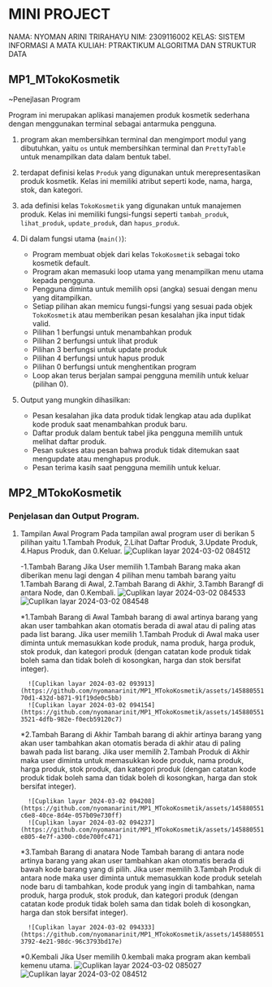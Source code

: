 # MINI PROJECT
NAMA: NYOMAN ARINI TRIRAHAYU
NIM: 2309116002
KELAS: SISTEM INFORMASI A
MATA KULIAH: PTRAKTIKUM ALGORITMA DAN STRUKTUR DATA

## MP1_MTokoKosmetik
~Penejlasan Program

Program ini merupakan aplikasi manajemen produk kosmetik sederhana dengan menggunakan terminal sebagai antarmuka pengguna. 

1.  program akan membersihkan terminal dan mengimport modul yang dibutuhkan, yaitu `os` untuk membersihkan terminal dan `PrettyTable` untuk menampilkan data dalam bentuk tabel.

2. terdapat definisi kelas `Produk` yang digunakan untuk merepresentasikan produk kosmetik. Kelas ini memiliki atribut seperti kode, nama, harga, stok, dan kategori.

3. ada definisi kelas `TokoKosmetik` yang digunakan untuk manajemen produk. Kelas ini memiliki fungsi-fungsi seperti `tambah_produk`, `lihat_produk`, `update_produk`, dan `hapus_produk`.

4. Di dalam fungsi utama (`main()`):
   - Program membuat objek dari kelas `TokoKosmetik` sebagai toko kosmetik default.
   - Program akan memasuki loop utama yang menampilkan menu utama kepada pengguna.
   - Pengguna diminta untuk memilih opsi (angka) sesuai dengan menu yang ditampilkan.
   - Setiap pilihan akan memicu fungsi-fungsi yang sesuai pada objek `TokoKosmetik` atau memberikan pesan kesalahan jika input tidak valid.
   - Pilihan 1 berfungsi untuk menambahkan produk
   - Pilihan 2 berfungsi untuk lihat produk
   -  Pilihan 3 berfungsi untuk update produk
   -  Pilihan 4 berfungsi untuk hapus produk
   -  Pilihan 0 berfungsi untuk menghentikan program
   - Loop akan terus berjalan sampai pengguna memilih untuk keluar (pilihan 0).

5. Output yang mungkin dihasilkan:
   - Pesan kesalahan jika data produk tidak lengkap atau ada duplikat kode produk saat menambahkan produk baru.
   - Daftar produk dalam bentuk tabel jika pengguna memilih untuk melihat daftar produk.
   - Pesan sukses atau pesan bahwa produk tidak ditemukan saat mengupdate atau menghapus produk.
   - Pesan terima kasih saat pengguna memilih untuk keluar.

## MP2_MTokoKosmetik

### Penjelasan dan Output Program.
1. Tampilan Awal Program
   Pada tampilan awal program user di berikan 5 pilihan yaitu 1.Tambah Produk, 2.Lihat Daftar Produk, 3.Update Produk, 4.Hapus Produk, dan 0.Keluar.
![Cuplikan layar 2024-03-02 084512](https://github.com/nyomanarinit/MP1_MTokoKosmetik/assets/145880551/9f0e108f-0843-4a3c-a6fa-d754153e7db7)

   -1.Tambah Barang
   Jika User memilih 1.Tambah Barang maka akan diberikan menu lagi dengan 4 pilihan menu tambah barang yaitu 1.Tambah Barang di Awal, 2.Tambah Barang      di Akhir, 3.Tambh Barangf di antara Node, dan 0.Kembali.
   ![Cuplikan layar 2024-03-02 084533](https://github.com/nyomanarinit/MP1_MTokoKosmetik/assets/145880551/bc5e9916-9a0f-4b13-a857-5a108d6df60a)
   ![Cuplikan layar 2024-03-02 084548](https://github.com/nyomanarinit/MP1_MTokoKosmetik/assets/145880551/1d439f35-5760-484e-b0b9-8c5bad777f44)

      *1.Tambah Barang di Awal
         Tambah barang di awal artinya barang yang akan user tambahkan akan otomatis berada di awal atau di paling atas pada list barang. Jika user              memilih 1.Tambah Produk di Awal maka user diminta untuk memasukkan kode produk, nama produk, harga produk, stok produk, dan kategori produk             (dengan catatan kode produk tidak boleh sama dan tidak boleh di kosongkan, harga dan stok bersifat integer).

         ![Cuplikan layar 2024-03-02 093913](https://github.com/nyomanarinit/MP1_MTokoKosmetik/assets/145880551/3bdb0a8c-70d1-432d-b871-91f19de0c5bb)
         ![Cuplikan layar 2024-03-02 094154](https://github.com/nyomanarinit/MP1_MTokoKosmetik/assets/145880551/494c3b84-3521-4dfb-982e-f0ecb59120c7)


      *2.Tambah Barang di Akhir
         Tambah barang di akhir artinya barang yang akan user tambahkan akan otomatis berada di akhir atau di paling bawah pada list barang. Jika user          memilih 2.Tambah Produk di Akhir maka user diminta untuk memasukkan kode produk, nama produk, harga produk, stok produk, dan kategori produk            (dengan catatan kode produk tidak boleh sama dan tidak boleh di kosongkan, harga dan stok bersifat integer).

         ![Cuplikan layar 2024-03-02 094208](https://github.com/nyomanarinit/MP1_MTokoKosmetik/assets/145880551/ae557c45-c6e8-40ce-8d4e-057b09e730ff)
         ![Cuplikan layar 2024-03-02 094237](https://github.com/nyomanarinit/MP1_MTokoKosmetik/assets/145880551/7937cf3f-e805-4e7f-a300-c0de700fc471)

         
      *3.Tambah Barang di anatara Node
         Tambah barang di antara node artinya barang yang akan user tambahkan akan otomatis berada di bawah kode barang yang di pilih. Jika user                 memilih 3.Tambah Produk di antara node maka user diminta untuk memasukkan kode produk setelah node baru di tambahkan,  kode produk yang ingin           di tambahkan, nama produk, harga produk, stok produk, dan kategori produk (dengan catatan kode produk tidak boleh sama dan tidak boleh di               kosongkan, harga dan stok bersifat integer).

         ![Cuplikan layar 2024-03-02 094333](https://github.com/nyomanarinit/MP1_MTokoKosmetik/assets/145880551/4d77dcef-3792-4e21-98dc-96c3793bd17e)

      *0.Kembali
      Jika User memilih 0.kembali maka program akan kembali kemenu utama.
      ![Cuplikan layar 2024-03-02 085027](https://github.com/nyomanarinit/MP1_MTokoKosmetik/assets/145880551/c41118a1-a98e-4ab5-97fa-0e2891c3d571)
      ![Cuplikan layar 2024-03-02 084512](https://github.com/nyomanarinit/MP1_MTokoKosmetik/assets/145880551/010ed561-466c-4723-a174-1c7642e4aefb)

   
